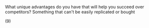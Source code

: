 What unique advantages do you have that will help you succeed over competitors?
Something that can't be easily replicated or bought

(9)